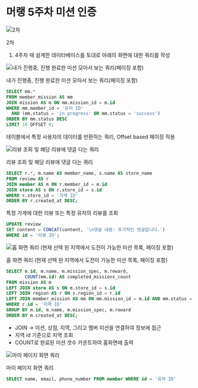 # 머랭 5주차 미션 인증

![2차](%E1%84%86%E1%85%A5%E1%84%85%E1%85%A2%E1%86%BC%205%E1%84%8C%E1%85%AE%E1%84%8E%E1%85%A1%20%E1%84%86%E1%85%B5%E1%84%89%E1%85%A7%E1%86%AB%20%E1%84%8B%E1%85%B5%E1%86%AB%E1%84%8C%E1%85%B3%E1%86%BC%20523f161f399e41e8b5029c0581c970a3/Untitled.png)

2차

1. 4주차 때 설계한 데이터베이스를 토대로 아래의 화면에 대한 쿼리를 작성

![내가 진행중, 진행 완료한 미션 모아서 보는 쿼리(페이징 포함)](%E1%84%86%E1%85%A5%E1%84%85%E1%85%A2%E1%86%BC%205%E1%84%8C%E1%85%AE%E1%84%8E%E1%85%A1%20%E1%84%86%E1%85%B5%E1%84%89%E1%85%A7%E1%86%AB%20%E1%84%8B%E1%85%B5%E1%86%AB%E1%84%8C%E1%85%B3%E1%86%BC%20523f161f399e41e8b5029c0581c970a3/Untitled%201.png)

내가 진행중, 진행 완료한 미션 모아서 보는 쿼리(페이징 포함)

```sql
SELECT mm.*
FROM member_mission AS mm
JOIN mission AS m ON mm.mission_id = m.id
WHERE mm.member_id = '유저 ID'
  AND (mm.status = 'in progress' OR mm.status = 'success')
ORDER BY mm.status DESC
LIMIT 10 OFFSET 0;
```

테이블에서 특정 사용자의 데이터를 반환하는 쿼리, Offset based 페이징 적용

![리뷰 조회 및 해당 리뷰에 댓글 다는 쿼리](%E1%84%86%E1%85%A5%E1%84%85%E1%85%A2%E1%86%BC%205%E1%84%8C%E1%85%AE%E1%84%8E%E1%85%A1%20%E1%84%86%E1%85%B5%E1%84%89%E1%85%A7%E1%86%AB%20%E1%84%8B%E1%85%B5%E1%86%AB%E1%84%8C%E1%85%B3%E1%86%BC%20523f161f399e41e8b5029c0581c970a3/Untitled%202.png)

리뷰 조회 및 해당 리뷰에 댓글 다는 쿼리

```sql
SELECT r.*, m.name AS member_name, s.name AS store_name
FROM review AS r
JOIN member AS m ON r.member_id = m.id
JOIN store AS s ON r.store_id = s.id
WHERE r.store_id = '가게 ID'
ORDER BY r.created_at DESC;

```

특정 가게에 대한 리뷰 또는 특정 유저의 리뷰를 조회

```sql
UPDATE review
SET content = CONCAT(content, '\n댓글 내용: 추가적인 댓글입니다.')
WHERE id = '리뷰 ID';
```

![홈 화면 쿼리
(현재 선택 된 지역에서 도전이 가능한 미션 목록, 페이징 포함)](%E1%84%86%E1%85%A5%E1%84%85%E1%85%A2%E1%86%BC%205%E1%84%8C%E1%85%AE%E1%84%8E%E1%85%A1%20%E1%84%86%E1%85%B5%E1%84%89%E1%85%A7%E1%86%AB%20%E1%84%8B%E1%85%B5%E1%86%AB%E1%84%8C%E1%85%B3%E1%86%BC%20523f161f399e41e8b5029c0581c970a3/Untitled%203.png)

홈 화면 쿼리
(현재 선택 된 지역에서 도전이 가능한 미션 목록, 페이징 포함)

```sql
SELECT m.id, m.name, m.mission_spec, m.reward, 
       COUNT(mm.id) AS completed_missions_count
FROM mission AS m
LEFT JOIN store AS s ON m.store_id = s.id
LEFT JOIN region AS r ON s.region_id = r.id
LEFT JOIN member_mission AS mm ON mm.mission_id = m.id AND mm.status = '완료'
WHERE r.id = '지역 ID'
GROUP BY m.id, m.name, m.mission_spec, m.reward
ORDER BY m.created_at DESC;
```

- JOIN → 미션, 상점, 지역, 그리고 멤버 미션을 연결하여 정보에 접근
- 지역 id 기준으로 지역 조회
- COUNT로 완료된 미션 갯수 카운트하여 홈화면에 출력

![마이 페이지 화면 쿼리](%E1%84%86%E1%85%A5%E1%84%85%E1%85%A2%E1%86%BC%205%E1%84%8C%E1%85%AE%E1%84%8E%E1%85%A1%20%E1%84%86%E1%85%B5%E1%84%89%E1%85%A7%E1%86%AB%20%E1%84%8B%E1%85%B5%E1%86%AB%E1%84%8C%E1%85%B3%E1%86%BC%20523f161f399e41e8b5029c0581c970a3/Untitled%204.png)

마이 페이지 화면 쿼리

```sql
SELECT name, email, phone_number FROM member WHERE id = '유저 ID'
```